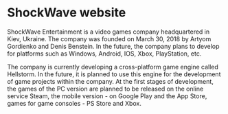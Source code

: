 # ShockWave website

ShockWave Entertainment is a video games company headquartered in Kiev, Ukraine. The company was founded on March 30, 2018 by Artyom Gordienko and Denis Benstein. In the future, the company plans to develop for platforms such as Windows, Android, IOS, Xbox, PlayStation, etc.

The company is currently developing a cross-platform game engine called Hellstorm. In the future, it is planned to use this engine for the development of game projects within the company. At the first stages of development, the games of the PC version are planned to be released on the online service Steam, the mobile version - on Google Play and the App Store, games for game consoles - PS Store and Xbox.
